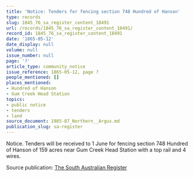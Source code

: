 ```yaml
---
title: 'Notice: Tenders for fencing section 748 Hundred of Hanson'
type: records
slug: 1845_76_sa_register_content_18491
url: /records/1845_76_sa_register_content_18491/
record_id: 1845_76_sa_register_content_18491
date: '1865-05-12'
date_display: null
volume: null
issue_number: null
page: '?'
article_type: community_notice
issue_reference: 1865-05-12, page ?
people_mentioned: []
places_mentioned:
- Hundred of Hanson
- Gum Creek Head Station
topics:
- public notice
- tenders
- land
source_document: 1985-87_Northern__Argus.md
publication_slug: sa-register
---
```


Notice.  Tenders will be received to 1 June for fencing section 748 Hundred of Hanson of 159 acres near Gum Creek Head Station with a top rail and 4 wires.

Source publication: [The South Australian Register](/publications/sa-register/)
